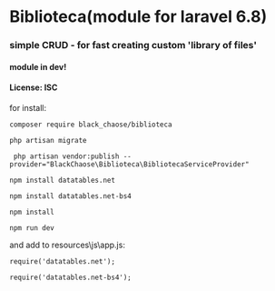 # Biblioteca(module for laravel 6.8)

### simple CRUD - for fast creating custom 'library of files' ###

#### module in dev!  ####

#### License: ISC ####

for install:

``` composer require black_chaose/biblioteca ```

``` php artisan migrate ```

``` php artisan vendor:publish --provider="BlackChaose\Biblioteca\BibliotecaServiceProvider"```

``` npm install datatables.net ```

```npm install datatables.net-bs4 ```

```npm install ```

```npm run dev ```

and add to resources\js\app.js:

```require('datatables.net');```

```require('datatables.net-bs4'); ```



